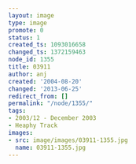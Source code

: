 ```yaml
---
layout: image
type: image
promote: 0
status: 1
created_ts: 1093016658
changed_ts: 1372159463
node_id: 1355
title: 03911
author: anj
created: '2004-08-20'
changed: '2013-06-25'
redirect_from: []
permalink: "/node/1355/"
tags:
- 2003/12 - December 2003
- Heaphy Track
images:
- src: image/images/03911-1355.jpg
  name: 03911-1355.jpg
---
```


